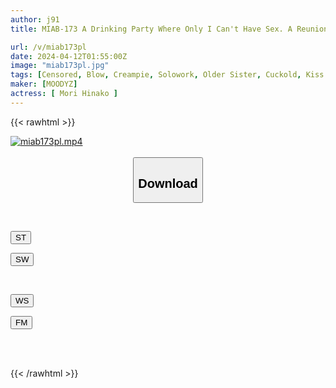 ```yaml
---
author: j91
title: MIAB-173 A Drinking Party Where Only I Can't Have Sex. A Reunion After Several Years. A Man And A Woman Fucked Each Other All Night, Leaving Me Devastated. Hinako Mori

url: /v/miab173pl
date: 2024-04-12T01:55:00Z
image: "miab173pl.jpg"
tags: [Censored, Blow, Creampie, Solowork, Older Sister, Cuckold, Kiss	]
maker: [MOODYZ]
actress: [ Mori Hinako ]
---
```



{{< rawhtml >}}

<div class="video" data-videoid="yA33AyKWZkU1DOj">
    <a href="javascript:;">
        <img src="/v/miab173pl/miab173pl.jpg" width="WIDTH" height="HEIGHT" alt="miab173pl.mp4" loading="lazy">
    </a>
</div>

<script type="text/javascript" src="https://j91.asia/asset/on-demand-st.js"></script>

<br>
  <link rel="stylesheet" href="https://j91.asia/asset/bs5.css">
  
  <center>
  <button class="btn btn-primary" type="button" data-bs-toggle="collapse" data-bs-target=".multi-collapse" aria-expanded="false" aria-controls="multiCollapseExample1 multiCollapseExample2"><h2>Download</h2></button></center>
</p>
<div class="row">
  <div class="col">
    <div class="collapse multi-collapse" id="multiCollapseExample1">
      <div class="card card-body">
	      	      <br>
<div class="buttons">  
<p><a href="https://streamtape.to/v/yA33AyKWZkU1DOj" target="_blank"><button class="btn-hover color-3"><i class="fa fa-download"></i> ST</button></a></p>
<p><a href="https://asnwish.com/keinjq41vl6d" target="_blank"><button class="btn-hover color-2"><i class="fa fa-download"></i> SW</button></a></p></div>
    </div>
  </div>
</div>
  <div class="col">
    <div class="collapse multi-collapse" id="multiCollapseExample2">
      <div class="card card-body">
	      <br>
<div class="buttons">
<p><a href="https://wolfstream.tv/tt0e077eg8yn"><button class="btn-hover color-9"><i class="fa fa-download"></i> WS</button></a></p>
<p><a href="https://filemoon.sx/d/lko3iaw60tc4"><button class="btn-hover color-8"><i class="fa fa-download"></i> FM</button></a></p></div>
<br><br>
      </div>
    </div>
  </div>
</div>

{{< /rawhtml >}}